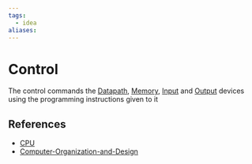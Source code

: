 ```yaml
---
tags:
  - idea
aliases:
---
```


# Control

The control commands the [Datapath](Datapath.md), [Memory](Memory.md), [Input](Input.md) and [Output](Output.md) devices using the programming instructions given to it

## References

- [CPU](CPU.md)
- [Computer-Organization-and-Design](Computer-Organization-and-Design.md)
